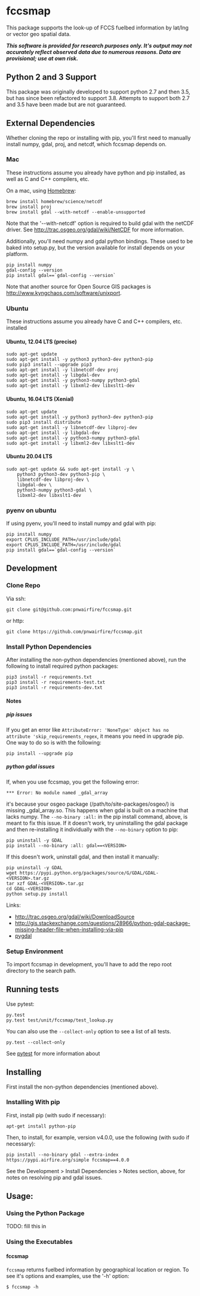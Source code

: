 # fccsmap

This package supports the look-up of FCCS fuelbed information by lat/lng or
vector geo spatial data.

***This software is provided for research purposes only. It's output may
not accurately reflect observed data due to numerous reasons. Data are
provisional; use at own risk.***

## Python 2 and 3 Support

This package was originally developed to support python 2.7 and then 3.5, but
has since been refactored to support 3.8. Attempts to support both 2.7 and 3.5
have been made but are not guaranteed.

## External Dependencies

Whether cloning the repo or installing with pip, you'll first need to
manually install numpy, gdal, proj, and netcdf, which fccsmap depends on.

### Mac

These instructions assume you already have python and pip installed,
as well as C and C++ compilers, etc.

On a mac, using [Homebrew](http://brew.sh/):

    brew install homebrew/science/netcdf
    brew install proj
    brew install gdal --with-netcdf --enable-unsupported

Note that the '--with-netcdf' option is required to build gdal with the
netCDF driver. See http://trac.osgeo.org/gdal/wiki/NetCDF for more information.

Additionally, you'll need numpy and gdal python bindings.  These used to be
baked into setup.py, but the version available for install depends
on your platform.

    pip install numpy
    gdal-config --version
    pip install gdal==`gdal-config --version`

Note that another source for Open Source GIS packages is
http://www.kyngchaos.com/software/unixport.

### Ubuntu

These instructions assume you already have C and C++ compilers, etc. installed

#### Ubuntu, 12.04 LTS (precise)

    sudo apt-get update
    sudo apt-get install -y python3 python3-dev python3-pip
    sudo pip3 install --upgrade pip3
    sudo apt-get install -y libnetcdf-dev proj
    sudo apt-get install -y libgdal-dev
    sudo apt-get install -y python3-numpy python3-gdal
    sudo apt-get install -y libxml2-dev libxslt1-dev

#### Ubuntu, 16.04 LTS (Xenial)

    sudo apt-get update
    sudo apt-get install -y python3 python3-dev python3-pip
    sudo pip3 install distribute
    sudo apt-get install -y libnetcdf-dev libproj-dev
    sudo apt-get install -y libgdal-dev
    sudo apt-get install -y python3-numpy python3-gdal
    sudo apt-get install -y libxml2-dev libxslt1-dev

#### Ubuntu 20.04 LTS

    sudo apt-get update && sudo apt-get install -y \
        python3 python3-dev python3-pip \
        libnetcdf-dev libproj-dev \
        libgdal-dev \
        python3-numpy python3-gdal \
        libxml2-dev libxslt1-dev

### pyenv on ubuntu

If using pyenv, you'll need to install numpy and gdal with pip:

    pip install numpy
    export CPLUS_INCLUDE_PATH=/usr/include/gdal
    export CPLUS_INCLUDE_PATH=/usr/include/gdal
    pip install gdal==`gdal-config --version`

## Development

### Clone Repo

Via ssh:

    git clone git@github.com:pnwairfire/fccsmap.git

or http:

    git clone https://github.com/pnwairfire/fccsmap.git

### Install Python Dependencies

After installing the non-python dependencies (mentioned above), run the
following to install required python packages:

    pip3 install -r requirements.txt
    pip3 install -r requirements-test.txt
    pip3 install -r requirements-dev.txt

#### Notes

##### pip issues

If you get an error like    ```AttributeError: 'NoneType' object has no
attribute 'skip_requirements_regex```, it means you need in upgrade
pip. One way to do so is with the following:

    pip install --upgrade pip

##### python gdal issues

If, when you use fccsmap, you get the following error:

    *** Error: No module named _gdal_array

it's because your osgeo package (/path/to/site-packages/osgeo/) is
missing _gdal_array.so.  This happens when gdal is built on a
machine that lacks numpy.  The ```--no-binary :all:``` in the pip
install command, above, is meant to fix this issue.  If it doesn't work,
try uninstalling the gdal package and then re-installing it individually
with the ```--no-binary``` option to pip:

    pip uninstall -y GDAL
    pip install --no-binary :all: gdal==<VERSION>

If this doesn't work, uninstall gdal, and then install it manually:

    pip uninstall -y GDAL
    wget https://pypi.python.org/packages/source/G/GDAL/GDAL-<VERSION>.tar.gz
    tar xzf GDAL-<VERSION>.tar.gz
    cd GDAL-<VERSION>
    python setup.py install

Links:

 - http://trac.osgeo.org/gdal/wiki/DownloadSource
 - http://gis.stackexchange.com/questions/28966/python-gdal-package-missing-header-file-when-installing-via-pip
 - [pygdal](https://github.com/dezhin/pygdal)

### Setup Environment

To import fccsmap in development, you'll have to add the repo root directory
to the search path.

## Running tests

Use pytest:

    py.test
    py.test test/unit/fccsmap/test_lookup.py

You can also use the ```--collect-only``` option to see a list of all tests.

    py.test --collect-only

See [pytest](http://pytest.org/latest/getting-started.html#getstarted) for more information about

## Installing

First install the non-python dependencies (mentioned above).

### Installing With pip

First, install pip (with sudo if necessary):

    apt-get install python-pip

Then, to install, for example, version v4.0.0, use the following (with
sudo if necessary):

    pip install --no-binary gdal --extra-index https://pypi.airfire.org/simple fccsmap==4.0.0

See the Development > Install Dependencies > Notes section, above, for
notes on resolving pip and gdal issues.

## Usage:

### Using the Python Package

TODO: fill this in

### Using the Executables

#### fccsmap

```fccsmap``` returns fuelbed information by geographical location or region.
To see it's options and examples, use the '-h' option:

    $ fccsmap -h
